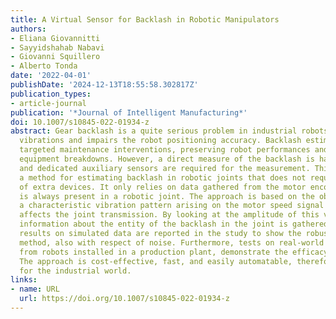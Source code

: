 ```yaml
---
title: A Virtual Sensor for Backlash in Robotic Manipulators
authors:
- Eliana Giovannitti
- Sayyidshahab Nabavi
- Giovanni Squillero
- Alberto Tonda
date: '2022-04-01'
publishDate: '2024-12-13T18:55:58.302817Z'
publication_types:
- article-journal
publication: '*Journal of Intelligent Manufacturing*'
doi: 10.1007/s10845-022-01934-z
abstract: Gear backlash is a quite serious problem in industrial robots, it causes
  vibrations and impairs the robot positioning accuracy. Backlash estimation allows
  targeted maintenance interventions, preserving robot performances and avoiding unforeseen
  equipment breakdowns. However, a direct measure of the backlash is hard to obtain,
  and dedicated auxiliary sensors are required for the measurement. This paper presents
  a method for estimating backlash in robotic joints that does not require the installation
  of extra devices. It only relies on data gathered from the motor encoder, which
  is always present in a robotic joint. The approach is based on the observation of
  a characteristic vibration pattern arising on the motor speed signal when backlash
  affects the joint transmission. By looking at the amplitude of this vibration some
  information about the entity of the backlash in the joint is gathered. Experimental
  results on simulated data are reported in the study to show the robustness of the
  method, also with respect of noise. Furthermore, tests on real-world data, gathered
  from robots installed in a production plant, demonstrate the efficacy of the technique.
  The approach is cost-effective, fast, and easily automatable, therefore convenient
  for the industrial world.
links:
- name: URL
  url: https://doi.org/10.1007/s10845-022-01934-z
---
```


